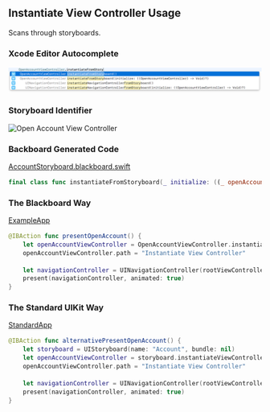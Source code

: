 ## Instantiate View Controller Usage

Scans through storyboards.

### Xcode Editor Autocomplete

![Autocomplete Instantiate From Storyboard](Images/AutocompleteInstantiateFromStoryboard.png)

### Storyboard Identifier

![Open Account View Controller](Images/StoryboardOpenAccountViewController.png)

### Backboard Generated Code

[AccountStoryboard.blackboard.swift](/ExampleApp/Source/Generated/AccountStoryboard.blackboard.swift)

```swift
final class func instantiateFromStoryboard(_ initialize: ((_ openAccountViewController: OpenAccountViewController) -> Void)? = nil) -> OpenAccountViewController
```

### The Blackboard Way

[ExampleApp](/ExampleApp/Source/AccountsTableViewController.swift#L106)
```swift
@IBAction func presentOpenAccount() {
    let openAccountViewController = OpenAccountViewController.instantiateFromStoryboard()
    openAccountViewController.path = "Instantiate View Controller"
    
    let navigationController = UINavigationController(rootViewController: openAccountViewController)
    present(navigationController, animated: true)
}
```

### The Standard UIKit Way

[StandardApp](/StandardApp/Source/AccountsTableViewController.swift#L118)
```swift
@IBAction func alternativePresentOpenAccount() {
    let storyboard = UIStoryboard(name: "Account", bundle: nil)
    let openAccountViewController = storyboard.instantiateViewController(withIdentifier: "OpenAccountViewController") as! OpenAccountViewController
    openAccountViewController.path = "Instantiate View Controller"
    
    let navigationController = UINavigationController(rootViewController: openAccountViewController)
    present(navigationController, animated: true)
}
```
